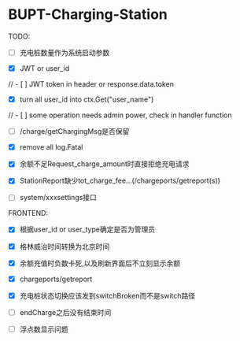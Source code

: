 # BUPT-Charging-Station

TODO:

- [ ] 充电桩数量作为系统启动参数

- [x] JWT or user_id

// - [ ] JWT token in header or response.data.token

- [x] turn all user_id into ctx.Get("user_name")

// - [ ] some operation needs admin power, check in handler function

- [ ] /charge/getChargingMsg是否保留

- [x] remove all log.Fatal

- [x] 余额不足Request_charge_amount时直接拒绝充电请求

- [x] StationReport缺少tot_charge_fee...(/chargeports/getreport(s))

- [ ] system/xxxsettings接口

FRONTEND:

- [x] 根据user_id or user_type确定是否为管理员

- [x] 格林威治时间转换为北京时间

- [x] 余额充值时负数卡死,以及刷新界面后不立刻显示余额

- [x] chargeports/getreport

- [x] 充电桩状态切换应该发到switchBroken而不是switch路径

- [ ] endCharge之后没有结束时间

- [ ] 浮点数显示问题
